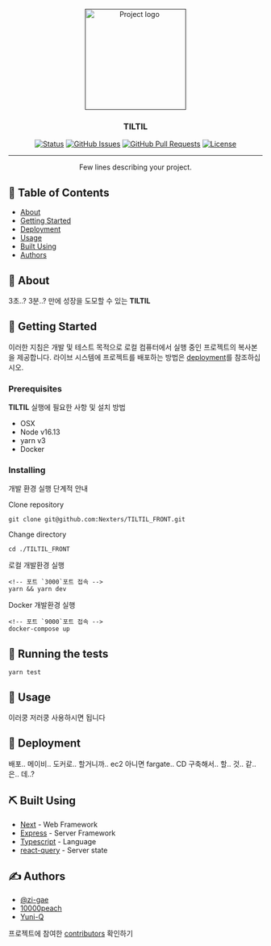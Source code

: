 <p align="center">
  <a href="" rel="noopener">
 <img width=200px height=200px src="https://i.imgur.com/6wj0hh6.jpg" alt="Project logo"></a>
</p>

<h3 align="center">TILTIL</h3>

<div align="center">

[![Status](https://img.shields.io/badge/status-active-success.svg)]()
[![GitHub Issues](https://img.shields.io/github/issues/Nexters/TILTIL_FRONT)](https://github.com/Nexters/TILTIL_FRONT/issues)
[![GitHub Pull Requests](https://img.shields.io/github/issues-pr/Nexters/TILTIL_FRONT)](https://github.com/Nexters/TILTIL_FRONT/pulls)
[![License](https://img.shields.io/badge/license-MIT-blue.svg)](/LICENSE)

</div>

---

<p align="center"> Few lines describing your project.
    <br> 
</p>

## 📝 Table of Contents

- [About](#about)
- [Getting Started](#getting_started)
- [Deployment](#deployment)
- [Usage](#usage)
- [Built Using](#built_using)
- [Authors](#authors)

## 🧐 About <a name = "about"></a>

3초..? 3분..? 만에 성장을 도모할 수 있는 **TILTIL**

## 🏁 Getting Started <a name = "getting_started"></a>

이러한 지침은 개발 및 테스트 목적으로 로컬 컴퓨터에서 실행 중인 프로젝트의 복사본을 제공합니다. 라이브 시스템에 프로젝트를 배포하는 방법은 [deployment](#deployment)를 참조하십시오.

### Prerequisites

**TILTIL** 실행에 필요한 사항 및 설치 방법

- OSX
- Node v16.13
- yarn v3
- Docker

### Installing

개발 환경 실행 단계적 안내

Clone repository

```
git clone git@github.com:Nexters/TILTIL_FRONT.git
```

Change directory

```
cd ./TILTIL_FRONT
```

로컬 개발환경 실행

```
<!-- 포트 `3000`포트 접속 -->
yarn && yarn dev
```

Docker 개발환경 실행

```
<!-- 포트 `9000`포트 접속 -->
docker-compose up
```

## 🔧 Running the tests <a name = "tests"></a>

```
yarn test
```

## 🎈 Usage <a name="usage"></a>

이러쿵 저러쿵 사용하시면 됩니다

## 🚀 Deployment <a name = "deployment"></a>

배포.. 메이비.. 도커로.. 할거니까.. ec2 아니면 fargate.. CD 구축해서.. 할.. 것.. 같.. 은.. 데..?

## ⛏️ Built Using <a name = "built_using"></a>

- [Next](https://nextjs.org/) - Web Framework
- [Express](https://expressjs.com/) - Server Framework
- [Typescript](https://vuejs.org/) - Language
- [react-query](https://nodejs.org/en/) - Server state

## ✍️ Authors <a name = "authors"></a>

- [@zi-gae](https://github.com/zi-gae)
- [10000peach](https://github.com/1000peach)
- [Yuni-Q](https://github.com/Yuni-Q)

프로젝트에 참여한 [contributors](https://github.com/Nexters/TILTIL_FRONT/graphs/contributors) 확인하기
